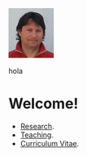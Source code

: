 ![careto](careto.png)

hola

# Welcome!

* [Research](https://vicente-gonzalez-ruiz.github.io/research/).
* [Teaching](https://vicente-gonzalez-ruiz.github.io/teaching/).
* [Curriculum Vitae](https://vicente-gonzalez-ruiz.github.io/ridiculum/).

